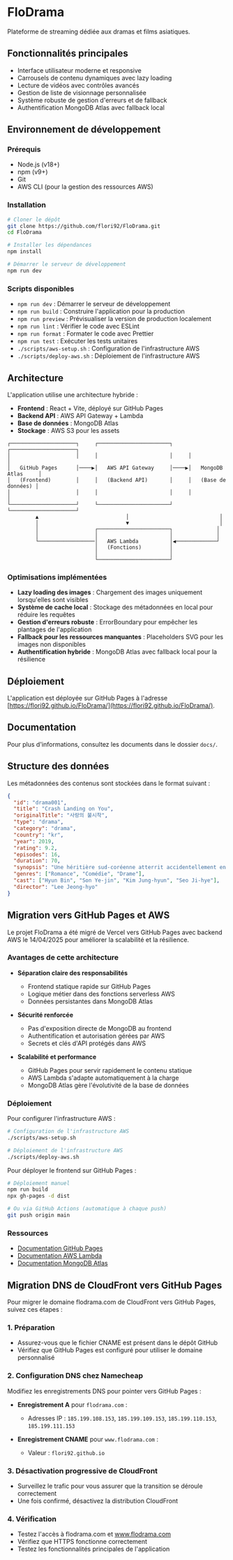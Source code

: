 # FloDrama

Plateforme de streaming dédiée aux dramas et films asiatiques.

## Fonctionnalités principales

- Interface utilisateur moderne et responsive
- Carrousels de contenu dynamiques avec lazy loading
- Lecture de vidéos avec contrôles avancés
- Gestion de liste de visionnage personnalisée
- Système robuste de gestion d'erreurs et de fallback
- Authentification MongoDB Atlas avec fallback local

## Environnement de développement

### Prérequis

- Node.js (v18+)
- npm (v9+)
- Git
- AWS CLI (pour la gestion des ressources AWS)

### Installation

```bash
# Cloner le dépôt
git clone https://github.com/flori92/FloDrama.git
cd FloDrama

# Installer les dépendances
npm install

# Démarrer le serveur de développement
npm run dev
```

### Scripts disponibles

- `npm run dev` : Démarrer le serveur de développement
- `npm run build` : Construire l'application pour la production
- `npm run preview` : Prévisualiser la version de production localement
- `npm run lint` : Vérifier le code avec ESLint
- `npm run format` : Formater le code avec Prettier
- `npm run test` : Exécuter les tests unitaires
- `./scripts/aws-setup.sh` : Configuration de l'infrastructure AWS
- `./scripts/deploy-aws.sh` : Déploiement de l'infrastructure AWS

## Architecture

L'application utilise une architecture hybride :
- **Frontend** : React + Vite, déployé sur GitHub Pages
- **Backend API** : AWS API Gateway + Lambda
- **Base de données** : MongoDB Atlas
- **Stockage** : AWS S3 pour les assets

```
┌─────────────────────┐     ┌───────────────────────┐     ┌─────────────────────┐
│                     │     │                       │     │                     │
│   GitHub Pages      │────▶│   AWS API Gateway     │────▶│   MongoDB Atlas     │
│   (Frontend)        │     │   (Backend API)       │     │   (Base de données) │
│                     │     │                       │     │                     │
└─────────────────────┘     └───────────────────────┘     └─────────────────────┘
         ▲                            │                             │
         │                            ▼                             │
         │                  ┌───────────────────────┐              │
         │                  │                       │              │
         └──────────────────│   AWS Lambda          │◀─────────────┘
                            │   (Fonctions)         │
                            │                       │
                            └───────────────────────┘
```

### Optimisations implémentées

- **Lazy loading des images** : Chargement des images uniquement lorsqu'elles sont visibles
- **Système de cache local** : Stockage des métadonnées en local pour réduire les requêtes
- **Gestion d'erreurs robuste** : ErrorBoundary pour empêcher les plantages de l'application
- **Fallback pour les ressources manquantes** : Placeholders SVG pour les images non disponibles
- **Authentification hybride** : MongoDB Atlas avec fallback local pour la résilience

## Déploiement

L'application est déployée sur GitHub Pages à l'adresse [https://flori92.github.io/FloDrama/](https://flori92.github.io/FloDrama/).

## Documentation

Pour plus d'informations, consultez les documents dans le dossier `docs/`.

## Structure des données

Les métadonnées des contenus sont stockées dans le format suivant :

```json
{
  "id": "drama001",
  "title": "Crash Landing on You",
  "originalTitle": "사랑의 불시착",
  "type": "drama",
  "category": "drama",
  "country": "kr",
  "year": 2019,
  "rating": 9.2,
  "episodes": 16,
  "duration": 70,
  "synopsis": "Une héritière sud-coréenne atterrit accidentellement en Corée du Nord...",
  "genres": ["Romance", "Comédie", "Drame"],
  "cast": ["Hyun Bin", "Son Ye-jin", "Kim Jung-hyun", "Seo Ji-hye"],
  "director": "Lee Jeong-hyo"
}
```

## Migration vers GitHub Pages et AWS

Le projet FloDrama a été migré de Vercel vers GitHub Pages avec backend AWS le 14/04/2025 pour améliorer la scalabilité et la résilience.

### Avantages de cette architecture

- **Séparation claire des responsabilités**
  - Frontend statique rapide sur GitHub Pages
  - Logique métier dans des fonctions serverless AWS
  - Données persistantes dans MongoDB Atlas

- **Sécurité renforcée**
  - Pas d'exposition directe de MongoDB au frontend
  - Authentification et autorisation gérées par AWS
  - Secrets et clés d'API protégés dans AWS

- **Scalabilité et performance**
  - GitHub Pages pour servir rapidement le contenu statique
  - AWS Lambda s'adapte automatiquement à la charge
  - MongoDB Atlas gère l'évolutivité de la base de données

### Déploiement

Pour configurer l'infrastructure AWS :

```bash
# Configuration de l'infrastructure AWS
./scripts/aws-setup.sh

# Déploiement de l'infrastructure AWS
./scripts/deploy-aws.sh
```

Pour déployer le frontend sur GitHub Pages :

```bash
# Déploiement manuel
npm run build
npx gh-pages -d dist

# Ou via GitHub Actions (automatique à chaque push)
git push origin main
```

### Ressources

- [Documentation GitHub Pages](https://docs.github.com/fr/pages)
- [Documentation AWS Lambda](https://docs.aws.amazon.com/lambda/latest/dg/welcome.html)
- [Documentation MongoDB Atlas](https://docs.atlas.mongodb.com/)

## Migration DNS de CloudFront vers GitHub Pages

Pour migrer le domaine flodrama.com de CloudFront vers GitHub Pages, suivez ces étapes :

### 1. Préparation

- Assurez-vous que le fichier CNAME est présent dans le dépôt GitHub
- Vérifiez que GitHub Pages est configuré pour utiliser le domaine personnalisé

### 2. Configuration DNS chez Namecheap

Modifiez les enregistrements DNS pour pointer vers GitHub Pages :

- **Enregistrement A** pour `flodrama.com` :
  - Adresses IP : `185.199.108.153`, `185.199.109.153`, `185.199.110.153`, `185.199.111.153`

- **Enregistrement CNAME** pour `www.flodrama.com` :
  - Valeur : `flori92.github.io`

### 3. Désactivation progressive de CloudFront

- Surveillez le trafic pour vous assurer que la transition se déroule correctement
- Une fois confirmé, désactivez la distribution CloudFront

### 4. Vérification

- Testez l'accès à flodrama.com et www.flodrama.com
- Vérifiez que HTTPS fonctionne correctement
- Testez les fonctionnalités principales de l'application
